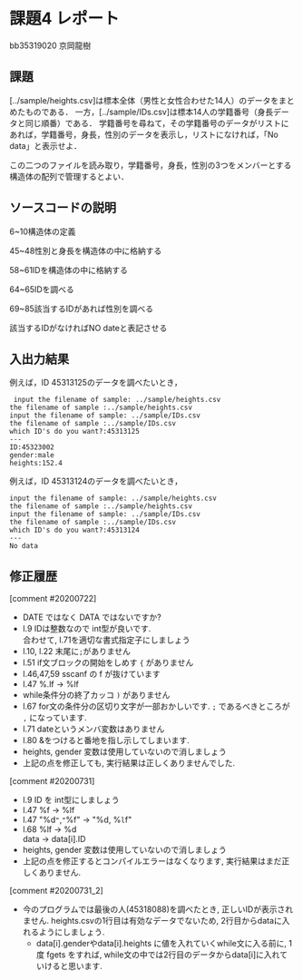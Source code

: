 # 課題4 レポート

bb35319020 京岡龍樹
## 課題

[../sample/heights.csv]は標本全体（男性と女性合わせた14人）のデータをまとめたものである．
一方，[../sample/IDs.csv]は標本14人の学籍番号（身長データと同じ順番）である．
学籍番号を尋ねて，その学籍番号のデータがリストにあれば，学籍番号，身長，性別のデータを表示し，リストになければ，「No data」と表示せよ．

この二つのファイルを読み取り，学籍番号，身長，性別の3つをメンバーとする構造体の配列で管理するとよい．

## ソースコードの説明
6~10構造体の定義

45~48性別と身長を構造体の中に格納する

58~61IDを構造体の中に格納する

64~65IDを調べる

69~85該当するIDがあれば性別を調べる

該当するIDがなければNO dateと表記させる

## 入出力結果

例えば，ID 45313125のデータを調べたいとき，

```
 input the filename of sample: ../sample/heights.csv
the filename of sample :../sample/heights.csv
input the filename of sample: ../sample/IDs.csv
the filename of sample :../sample/IDs.csv
which ID's do you want?:45313125
---
ID:45323002
gender:male
heights:152.4
```

例えば，ID 45313124のデータを調べたいとき，

```
input the filename of sample: ../sample/heights.csv
the filename of sample :../sample/heights.csv
input the filename of sample: ../sample/IDs.csv
the filename of sample :../sample/IDs.csv
which ID's do you want?:45313124
---
No data
```

## 修正履歴
[comment #20200722]
- DATE ではなく DATA ではないですか?
- l.9 IDは整数なので int型が良いです.  
合わせて, l.71を適切な書式指定子にしましょう
- l.10, l.22 末尾に`;`がありません
- l.51 if文ブロックの開始をしめす `{` がありません
- l.46,47,59 sscanf の f が抜けています
- l.47 %.lf -> %lf
- while条件分の終了カッコ `)` がありません
- l.67 for文の条件分の区切り文字が一部おかしいです. `;` であるべきところが `,` になっています. 
- l.71 dateというメンバ変数はありません
- l.80 &をつけると番地を指し示してしまいます. 
- heights, gender 変数は使用していないので消しましょう
- 上記の点を修正しても, 実行結果は正しくありませんでした. 

[comment #20200731]
- l.9 ID を int型にしましょう
- l.47 %f -> %lf  
- l.47 "%d`"`,`"`%f" -> "%d, %`l`f"
- l.68 %lf -> %d  
data -> data[i].ID
- heights, gender 変数は使用していないので消しましょう
- 上記の点を修正するとコンパイルエラーはなくなります, 実行結果はまだ正しくありません.

[comment #20200731_2]
- 今のプログラムでは最後の人(45318088)を調べたとき, 正しいIDが表示されません. heights.csvの1行目は有効なデータでないため, 2行目からdataに入れるようにしましょう.  
    - data[i].genderやdata[i].heights に値を入れていくwhile文に入る前に, 1度 fgets をすれば, while文の中では2行目のデータからdata[i]に入れていけると思います. 